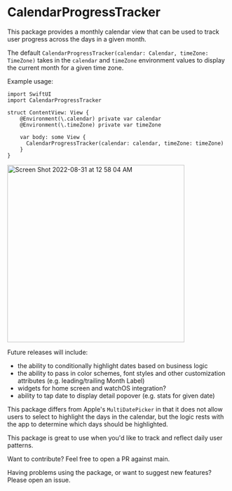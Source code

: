 # CalendarProgressTracker

This package provides a monthly calendar view that can be used to track user progress across the days in a given month.

The default `CalendarProgressTracker(calendar: Calendar, timeZone: TimeZone)` takes in the `calendar` and `timeZone` environment values to display the current month for a given time zone.

Example usage:

```
import SwiftUI
import CalendarProgressTracker

struct ContentView: View {
    @Environment(\.calendar) private var calendar
    @Environment(\.timeZone) private var timeZone
    
    var body: some View {
      CalendarProgressTracker(calendar: calendar, timeZone: timeZone)
    }
}
```
<img width="404" alt="Screen Shot 2022-08-31 at 12 58 04 AM" src="https://user-images.githubusercontent.com/12484197/187599398-b0aa749f-f6bf-4087-83af-7262a8a3dac4.png">

Future releases will include:
- the ability to conditionally highlight dates based on business logic
- the ability to pass in color schemes, font styles and other customization attributes (e.g. leading/trailing Month Label)
- widgets for home screen and watchOS integration?
- ability to tap date to display detail popover (e.g. stats for given date)

This package differs from Apple's `MultiDatePicker` in that it does not allow users to select to highlight the days in the calendar, but the logic rests with the app to determine which days should be highlighted. 

This package is great to use when you'd like to track and reflect daily user patterns. 

Want to contribute? Feel free to open a PR against main.

Having problems using the package, or want to suggest new features? Please open an issue.

